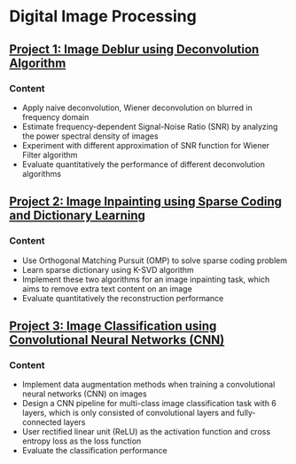 # Digital Image Processing

## [Project 1: Image Deblur using Deconvolution Algorithm](https://github.com/Qiong-Hu/Digital_Image_Processing/blob/master/Project1)

### Content

- Apply naive deconvolution, Wiener deconvolution on blurred in frequency domain
- Estimate frequency-dependent Signal-Noise Ratio (SNR) by analyzing the power spectral density of images
- Experiment with different approximation of SNR function for Wiener Filter algorithm
- Evaluate quantitatively the performance of different deconvolution algorithms

## [Project 2: Image Inpainting using Sparse Coding and Dictionary Learning](https://github.com/Qiong-Hu/Digital_Image_Processing/blob/master/Project2)

### Content

- Use Orthogonal Matching Pursuit (OMP) to solve sparse coding problem
- Learn sparse dictionary using K-SVD algorithm
- Implement these two algorithms for an image inpainting task, which aims to remove extra text content on an image
- Evaluate quantitatively the reconstruction performance

## [Project 3: Image Classification using Convolutional Neural Networks (CNN)](https://github.com/Qiong-Hu/Digital_Image_Processing/blob/master/Project3)

### Content

- Implement data augmentation methods when training a convolutional neural networks (CNN) on images
- Design a CNN pipeline for multi-class image classification task with 6 layers, which is only consisted of convolutional layers and fully-connected layers
- User rectified linear unit (ReLU) as the activation function and cross entropy loss as the loss function
- Evaluate the classification performance
